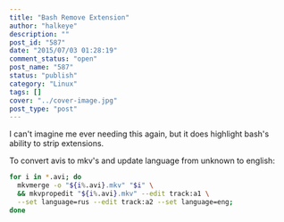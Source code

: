 ```yaml
---
title: "Bash Remove Extension"
author: "halkeye"
description: ""
post_id: "587"
date: "2015/07/03 01:28:19"
comment_status: "open"
post_name: "587"
status: "publish"
category: "Linux"
tags: []
cover: "../cover-image.jpg"
post_type: "post"
---
```


I can't imagine me ever needing this again, but it does highlight bash's ability to strip extensions.

To convert avis to mkv's and update language from unknown to english:

```bash
for i in *.avi; do
  mkvmerge -o "${i%.avi}.mkv" "$i" \
  && mkvpropedit "${i%.avi}.mkv" --edit track:a1 \
  --set language=rus --edit track:a2 --set language=eng;
done
```
